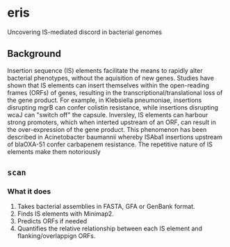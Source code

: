 # eris
Uncovering IS-mediated discord in bacterial genomes


## Background
Insertion sequence (IS) elements facilitate the means to rapidly alter bacterial phenotypes, without
the aquisition of new genes.
Studies have shown that IS elements can insert themselves within the open-reading frames (ORFs) of genes,
resulting in the transcriptional/translational loss of the gene product.
For example, in Klebsiella pneumoniae, insertions disrupting mgrB can confer colistin resistance, while insertions 
disrupting wcaJ can "switch off" the capsule.
Inversley, IS elements can harbour strong promoters, which when interted upstream of an ORF, can result in the
over-expression of the gene product. This phenomenon has been described in Acinetobacter baumannii whereby
ISAba1 insertions upstream of blaOXA-51 confer carbapenem resistance.
The repetitive nature of IS elements make them notoriously

## `scan`

### What it does
1. Takes bacterial assemblies in FASTA, GFA or GenBank format.
1. Finds IS elements with Minimap2.
1. Predicts ORFs if needed
1. Quantifies the relative relationship between each IS element and flanking/overlappign ORFs.

